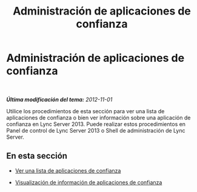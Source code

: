 ﻿---
title: Administración de aplicaciones de confianza
TOCTitle: Administración de aplicaciones de confianza
ms:assetid: 0df4f899-aa7b-470d-a6c2-2e8eb2871aa2
ms:mtpsurl: https://technet.microsoft.com/es-es/library/JJ687967(v=OCS.15)
ms:contentKeyID: 49888886
ms.date: 01/07/2017
mtps_version: v=OCS.15
ms.translationtype: HT
---

# Administración de aplicaciones de confianza

 

_**Última modificación del tema:** 2012-11-01_

Utilice los procedimientos de esta sección para ver una lista de aplicaciones de confianza o bien ver información sobre una aplicación de confianza en Lync Server 2013. Puede realizar estos procedimientos en Panel de control de Lync Server 2013 o Shell de administración de Lync Server.

## En esta sección

  - [Ver una lista de aplicaciones de confianza](lync-server-2013-view-a-list-of-trusted-applications.md)

  - [Visualización de información de aplicaciones de confianza](lync-server-2013-view-trusted-application-information.md)


